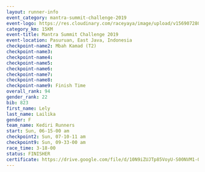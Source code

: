 ```yaml
---
layout: runner-info 
event_category: mantra-summit-challenge-2019 
event-logo: https://res.cloudinary.com/raceyaya/image/upload/v1569072809/logo/mantra-image_segrbx.jpg
category_km: 15KM 
event-title: Mantra Summit Challenge 2019 
event-location: Pasuruan, East Java, Indonesia 
checkpoint-name2: Mbah Kamad (T2) 
checkpoint-name3: 
checkpoint-name4: 
checkpoint-name5: 
checkpoint-name6: 
checkpoint-name7: 
checkpoint-name8: 
checkpoint-name9: Finish Time
overall_rank: 94
gender_rank: 22
bib: 823
first_name: Lely
last_name: Lailika
gender: F
team_name: Kediri Runners
start: Sun, 06-15-00 am
checkpoint2: Sun, 07-10-11 am
checkpoint9: Sun, 09-33-00 am
race_time: 3-18-00
status: FINISHER
certificate: https://drive.google.com/file/d/10N9iZUJTp85VoyU-S00NVM1-QpTDBpjy/view?usp=sharing
---
```


